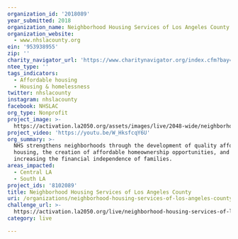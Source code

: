 ```yaml
---
organization_id: '2018089'
year_submitted: 2018
organization_name: Neighborhood Housing Services of Los Angeles County
organization_website:
  - www.nhslacounty.org
ein: '953938955'
zip: ''
charity_navigator_url: 'https://www.charitynavigator.org/index.cfm?bay=search.profile&ein=953938955'
ntee_type: ''
tags_indicators:
  - Affordable housing
  - Housing & homelessness
twitter: nhslacounty
instagram: nhslacounty
facebook: NHSLAC
org_type: Nonprofit
project_image: >-
  https://activation.la2050.org/assets/images/live/2048-wide/neighborhood-housing-services-of-los-angeles-county.jpg
project_video: 'https://youtu.be/W_HksfcqY6U'
org_summary: >-
  NHS strengthens neighborhoods through the development of quality affordable
  housing, the creation of affordable homeownership opportunities, and by
  increasing the financial independence of families.
areas_impacted:
  - Central LA
  - South LA
project_ids: '8102089'
title: Neighborhood Housing Services of Los Angeles County
uri: /organizations/neighborhood-housing-services-of-los-angeles-county/
challenge_url: >-
  https://activation.la2050.org/live/neighborhood-housing-services-of-los-angeles-county/
category: live

---
```

